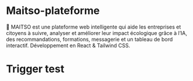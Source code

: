 # Maitso-plateforme
🌱 MAITSO est une plateforme web intelligente qui aide les entreprises et citoyens à suivre, analyser et améliorer leur impact écologique grâce à l’IA, des recommandations, formations, messagerie et un tableau de bord interactif. Développement en React &amp; Tailwind CSS.
# Trigger test
